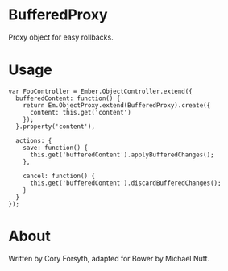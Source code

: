 BufferedProxy
=============

Proxy object for easy rollbacks.

Usage
=====

```
var FooController = Ember.ObjectController.extend({
  bufferedContent: function() {
    return Em.ObjectProxy.extend(BufferedProxy).create({
      content: this.get('content')
    });
  }.property('content'),

  actions: {
    save: function() {
      this.get('bufferedContent').applyBufferedChanges();
    },

    cancel: function() {
      this.get('bufferedContent').discardBufferedChanges();
    }
  }
});
```

About
=====

Written by Cory Forsyth, adapted for Bower by Michael Nutt.
